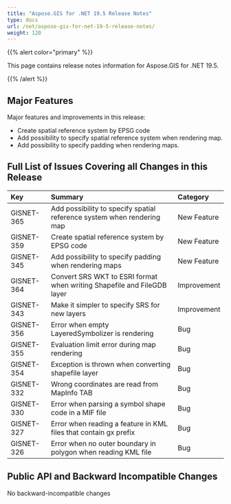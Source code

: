 ```yaml
---
title: "Aspose.GIS for .NET 19.5 Release Notes"
type: docs
url: /net/aspose-gis-for-net-19-5-release-notes/
weight: 120
---
```


{{% alert color="primary" %}} 

This page contains release notes information for Aspose.GIS for .NET 19.5.

{{% /alert %}} 
## **Major Features**
Major features and improvements in this release:

- Create spatial reference system by EPSG code
- Add possibility to specify spatial reference system when rendering map.
- Add possibility to specify padding when rendering maps.
## **Full List of Issues Covering all Changes in this Release**

|**Key**|**Summary**|**Category**|
| :- | :- | :- |
|GISNET-365|Add possibility to specify spatial reference system when rendering map|New Feature|
|GISNET-359|Create spatial reference system by EPSG code|New Feature|
|GISNET-345|Add possibility to specify padding when rendering maps|New Feature|
|GISNET-364|Convert SRS WKT to ESRI format when writing Shapefile and FileGDB layer|Improvement|
|GISNET-343|Make it simpler to specify SRS for new layers|Improvement|
|GISNET-356|Error when empty LayeredSymbolizer is rendering|Bug|
|GISNET-355|Evaluation limit error during map rendering|Bug|
|GISNET-354|Exception is thrown when converting shapefile layer|Bug|
|GISNET-332|Wrong coordinates are read from MapInfo TAB|Bug|
|GISNET-330|Error when parsing a symbol shape code in a MIF file|Bug|
|GISNET-327|Error when reading a feature in KML files that contain gx prefix|Bug|
|GISNET-326|Error when no outer boundary in polygon when reading KML file|Bug|
## **Public API and Backward Incompatible Changes**
No backward-incompatible changes
